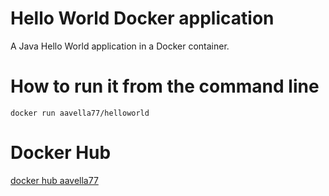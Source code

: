 # Hello World Docker application
A Java Hello World application in a Docker container.

# How to run it from the command line
`docker run aavella77/helloworld`

# Docker Hub
[docker hub aavella77](https://hub.docker.com/r/aavella77/helloworld)
